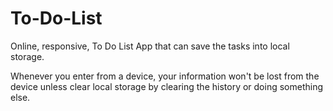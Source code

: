 # To-Do-List 
Online, responsive, To Do List App that can save the tasks into local storage.

Whenever you enter from a device, your information won't be lost from the device unless clear local storage by clearing the history or doing something else.
